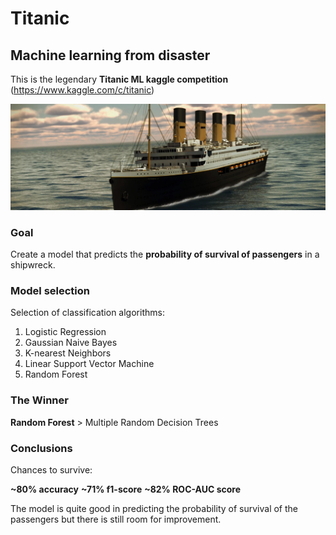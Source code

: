 # Titanic
## Machine learning from disaster

This is the legendary **Titanic ML kaggle competition** (https://www.kaggle.com/c/titanic)

![titanic](imgs/titanic.jpg)

### Goal
Create a model that predicts the **probability of survival of passengers** in a shipwreck.

### Model selection
Selection of classification algorithms:

1. Logistic Regression
2. Gaussian Naive Bayes
3. K-nearest Neighbors
4. Linear Support Vector Machine
5. Random Forest

### The Winner
**Random Forest** > Multiple Random Decision Trees

### Conclusions

Chances to survive:

  **~80% accuracy**
  **~71% f1-score**
  **~82% ROC-AUC score**

The model is quite good in predicting the probability of survival of the passengers but there is still room for improvement.
